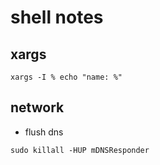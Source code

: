 # shell notes
## xargs

```
xargs -I % echo "name: %"
```

## network
* flush dns
```
sudo killall -HUP mDNSResponder
```